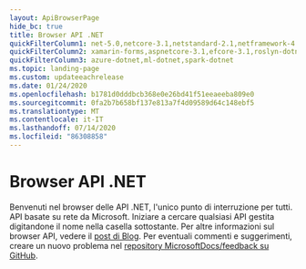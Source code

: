 ```yaml
---
layout: ApiBrowserPage
hide_bc: true
title: Browser API .NET
quickFilterColumn1: net-5.0,netcore-3.1,netstandard-2.1,netframework-4.8
quickFilterColumn2: xamarin-forms,aspnetcore-3.1,efcore-3.1,roslyn-dotnet
quickFilterColumn3: azure-dotnet,ml-dotnet,spark-dotnet
ms.topic: landing-page
ms.custom: updateeachrelease
ms.date: 01/24/2020
ms.openlocfilehash: b1781d0dddbcb368e0e26bd41f51eeaeeba809e0
ms.sourcegitcommit: 0fa2b7b658bf137e813a7f4d09589d64c148ebf5
ms.translationtype: MT
ms.contentlocale: it-IT
ms.lasthandoff: 07/14/2020
ms.locfileid: "86308858"
---
```

# <a name="net-api-browser"></a>Browser API .NET

Benvenuti nel browser delle API .NET, l'unico punto di interruzione per tutti. API basate su rete da Microsoft. Iniziare a cercare qualsiasi API gestita digitandone il nome nella casella sottostante. Per altre informazioni sul browser API, vedere il [post di Blog](https://aka.ms/apibrowser). Per eventuali commenti e suggerimenti, creare un nuovo problema nel [repository MicrosoftDocs/feedback su GitHub](https://github.com/MicrosoftDocs/feedback/issues).
